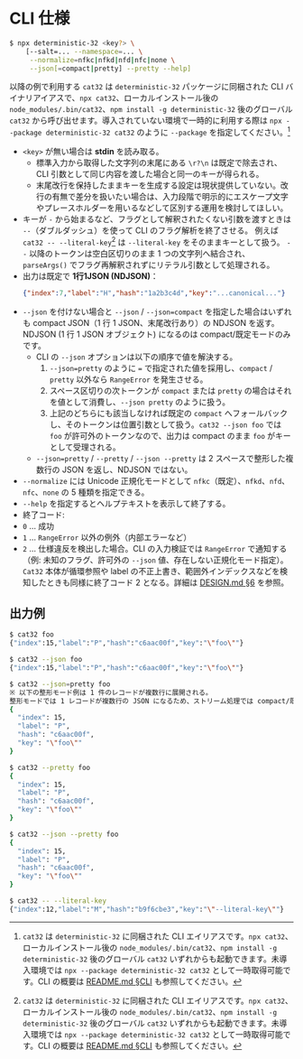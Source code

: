 # CLI 仕様

```sh
$ npx deterministic-32 <key?> \
    [--salt=... --namespace=... \
     --normalize=nfkc|nfkd|nfd|nfc|none \
     --json[=compact|pretty] --pretty --help]
```

以降の例で利用する `cat32` は `deterministic-32` パッケージに同梱された CLI バイナリアイアスで、`npx cat32`、ローカルインストール後の `node_modules/.bin/cat32`、`npm install -g deterministic-32` 後のグローバル `cat32` から呼び出せます。導入されていない環境で一時的に利用する際は `npx --package deterministic-32 cat32` のように `--package` を指定してください。[^cat32-alias]

- `<key>` が無い場合は **stdin** を読み取る。
  - 標準入力から取得した文字列の末尾にある `\r?\n` は既定で除去され、CLI 引数として同じ内容を渡した場合と同一のキーが得られる。
  - 末尾改行を保持したままキーを生成する設定は現状提供していない。改行の有無で差分を扱いたい場合は、入力段階で明示的にエスケープ文字やプレースホルダーを用いるなどして区別する運用を検討してほしい。
- キーが `-` から始まるなど、フラグとして解釈されたくない引数を渡すときは `--`（ダブルダッシュ）を使って CLI のフラグ解析を終了させる。
  例えば `cat32 -- --literal-key`[^cat32-alias] は `--literal-key` をそのままキーとして扱う。
  `--` 以降のトークンは空白区切りのまま 1 つの文字列へ結合され、`parseArgs()` でフラグ再解釈されずにリテラル引数として処理される。
- 出力は既定で **1行1JSON (NDJSON)**：
  ```json
  {"index":7,"label":"H","hash":"1a2b3c4d","key":"...canonical..."}
  ```
- `--json` を付けない場合と `--json` / `--json=compact` を指定した場合はいずれも compact JSON（1 行 1 JSON、末尾改行あり）の NDJSON を返す。NDJSON (1 行 1 JSON オブジェクト) になるのは compact/既定モードのみです。
  - CLI の `--json` オプションは以下の順序で値を解決する。
    1. `--json=pretty` のように `=` で指定された値を採用し、`compact` / `pretty` 以外なら `RangeError` を発生させる。
    2. スペース区切りの次トークンが `compact` または `pretty` の場合はそれを値として消費し、`--json pretty` のように扱う。
    3. 上記のどちらにも該当しなければ既定の `compact` へフォールバックし、そのトークンは位置引数として扱う。`cat32 --json foo` では `foo` が許可外のトークンなので、出力は compact のまま `foo` がキーとして受理される。
  - `--json=pretty` / `--pretty` / `--json --pretty` は 2 スペースで整形した複数行の JSON を返し、NDJSON ではない。
- `--normalize` には Unicode 正規化モードとして `nfkc`（既定）、`nfkd`、`nfd`、`nfc`、`none` の 5 種類を指定できる。
- `--help` を指定するとヘルプテキストを表示して終了する。
- 終了コード:
- `0` … 成功
- `1` … `RangeError` 以外の例外（内部エラーなど）
- `2` … 仕様違反を検出した場合。CLI の入力検証では `RangeError` で通知する（例: 未知のフラグ、許可外の `--json` 値、存在しない正規化モード指定）。`Cat32` 本体が循環参照や label の不正上書き、範囲外インデックスなどを検知したときも同様に終了コード 2 となる。詳細は [DESIGN.md §6](./DESIGN.md#6-cli-cli-ts) を参照。

## 出力例

```sh
$ cat32 foo
{"index":15,"label":"P","hash":"c6aac00f","key":"\"foo\""}

$ cat32 --json foo
{"index":15,"label":"P","hash":"c6aac00f","key":"\"foo\""}

$ cat32 --json=pretty foo
※ 以下の整形モード例は 1 件のレコードが複数行に展開される。
整形モードでは 1 レコードが複数行の JSON になるため、ストリーム処理では compact/既定モードを利用する。
{
  "index": 15,
  "label": "P",
  "hash": "c6aac00f",
  "key": "\"foo\""
}

$ cat32 --pretty foo
{
  "index": 15,
  "label": "P",
  "hash": "c6aac00f",
  "key": "\"foo\""
}

$ cat32 --json --pretty foo
{
  "index": 15,
  "label": "P",
  "hash": "c6aac00f",
  "key": "\"foo\""
}

$ cat32 -- --literal-key
{"index":12,"label":"M","hash":"b9f6cbe3","key":"\"--literal-key\""}
```

[^cat32-alias]: `cat32` は `deterministic-32` に同梱された CLI エイリアスです。`npx cat32`、ローカルインストール後の `node_modules/.bin/cat32`、`npm install -g deterministic-32` 後のグローバル `cat32` いずれからも起動できます。未導入環境では `npx --package deterministic-32 cat32` として一時取得可能です。CLI の概要は [README.md §CLI](../README.md#cli) も参照してください。
